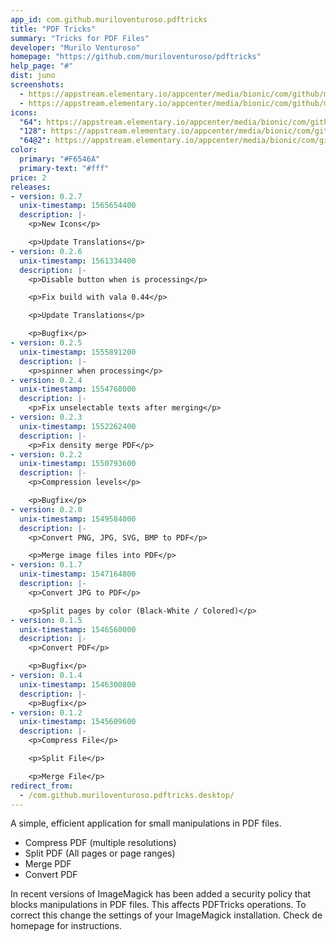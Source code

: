 ```yaml
---
app_id: com.github.muriloventuroso.pdftricks
title: "PDF Tricks"
summary: "Tricks for PDF Files"
developer: "Murilo Venturoso"
homepage: "https://github.com/muriloventuroso/pdftricks"
help_page: "#"
dist: juno
screenshots:
  - https://appstream.elementary.io/appcenter/media/bionic/com/github/muriloventuroso.pdftricks/EF4ABA1F74C4DFA11C02B48E4DB9BE50/screenshots/image-1_orig.png
  - https://appstream.elementary.io/appcenter/media/bionic/com/github/muriloventuroso.pdftricks/EF4ABA1F74C4DFA11C02B48E4DB9BE50/screenshots/image-2_orig.png
icons:
  "64": https://appstream.elementary.io/appcenter/media/bionic/com/github/muriloventuroso.pdftricks/EF4ABA1F74C4DFA11C02B48E4DB9BE50/icons/64x64/com.github.muriloventuroso.pdftricks_com.github.muriloventuroso.pdftricks.png
  "128": https://appstream.elementary.io/appcenter/media/bionic/com/github/muriloventuroso.pdftricks/EF4ABA1F74C4DFA11C02B48E4DB9BE50/icons/128x128/com.github.muriloventuroso.pdftricks_com.github.muriloventuroso.pdftricks.png
  "64@2": https://appstream.elementary.io/appcenter/media/bionic/com/github/muriloventuroso.pdftricks/EF4ABA1F74C4DFA11C02B48E4DB9BE50/icons/64x64@2/com.github.muriloventuroso.pdftricks_com.github.muriloventuroso.pdftricks.png
color:
  primary: "#F6546A"
  primary-text: "#fff"
price: 2
releases:
- version: 0.2.7
  unix-timestamp: 1565654400
  description: |-
    <p>New Icons</p>

    <p>Update Translations</p>
- version: 0.2.6
  unix-timestamp: 1561334400
  description: |-
    <p>Disable button when is processing</p>

    <p>Fix build with vala 0.44</p>

    <p>Update Translations</p>

    <p>Bugfix</p>
- version: 0.2.5
  unix-timestamp: 1555891200
  description: |-
    <p>spinner when processing</p>
- version: 0.2.4
  unix-timestamp: 1554768000
  description: |-
    <p>Fix unselectable texts after merging</p>
- version: 0.2.3
  unix-timestamp: 1552262400
  description: |-
    <p>Fix density merge PDF</p>
- version: 0.2.2
  unix-timestamp: 1550793600
  description: |-
    <p>Compression levels</p>

    <p>Bugfix</p>
- version: 0.2.0
  unix-timestamp: 1549584000
  description: |-
    <p>Convert PNG, JPG, SVG, BMP to PDF</p>

    <p>Merge image files into PDF</p>
- version: 0.1.7
  unix-timestamp: 1547164800
  description: |-
    <p>Convert JPG to PDF</p>

    <p>Split pages by color (Black-White / Colored)</p>
- version: 0.1.5
  unix-timestamp: 1546560000
  description: |-
    <p>Convert PDF</p>

    <p>Bugfix</p>
- version: 0.1.4
  unix-timestamp: 1546300800
  description: |-
    <p>Bugfix</p>
- version: 0.1.2
  unix-timestamp: 1545609600
  description: |-
    <p>Compress File</p>

    <p>Split File</p>

    <p>Merge File</p>
redirect_from:
  - /com.github.muriloventuroso.pdftricks.desktop/
---
```


<p>A simple, efficient application for small manipulations in PDF files.</p>
<ul>
  <li>Compress PDF (multiple resolutions)</li>
  <li>Split PDF (All pages or page ranges)</li>
  <li>Merge PDF</li>
  <li>Convert PDF</li>
</ul>
<p>In recent versions of ImageMagick has been added a security policy that blocks manipulations in PDF files. This affects PDFTricks operations. To correct this change the settings of your ImageMagick installation. Check de homepage for instructions.</p>
